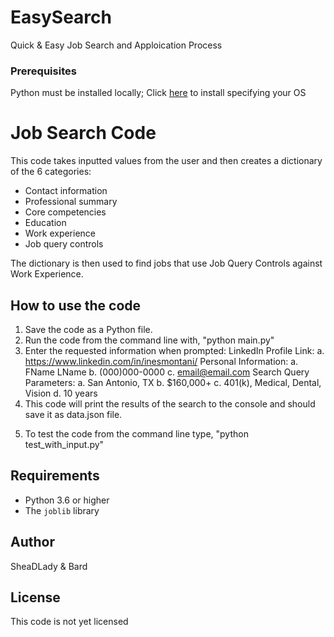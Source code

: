 # EasySearch
Quick &amp; Easy Job Search and Apploication Process

### Prerequisites

Python must be installed locally; Click [here](https://www.python.org/downloads/) to install specifying your OS

# Job Search Code

This code takes inputted values from the user and then creates a dictionary of the 6 categories:

* Contact information
* Professional summary
* Core competencies
* Education
* Work experience
* Job query controls

The dictionary is then used to find jobs that use Job Query Controls against Work Experience.

## How to use the code

1. Save the code as a Python file.
2. Run the code from the command line with, "python main.py"
3. Enter the requested information when prompted:
LinkedIn Profile Link:
   a. https://www.linkedin.com/in/inesmontani/
Personal Information:
   a. FName LName
   b. (000)000-0000
   c. email@email.com
Search Query Parameters:
   a. San Antonio, TX
   b. $160,000+
   c. 401(k), Medical, Dental, Vision
   d. 10 years
4. This code will print the results of the search to the console and should save it as data.json file.
<!-- 5. To use inputted data to apply to "Easy Apply" run command, "python apply_to_easy_apply_jobs.py" -->
5. To test the code from the command line type, "python test_with_input.py"
<!-- "python -m unittest test_get_linkedin_data.py" -->

## Requirements

* Python 3.6 or higher
* The `joblib` library

## Author

SheaDLady & Bard

## License

This code is not yet licensed
